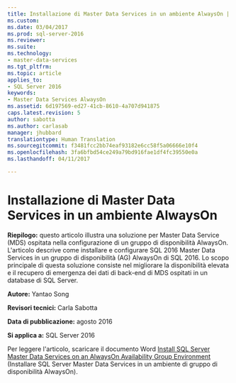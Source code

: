 ```yaml
---
title: Installazione di Master Data Services in un ambiente AlwaysOn | Microsoft Docs
ms.custom: 
ms.date: 03/04/2017
ms.prod: sql-server-2016
ms.reviewer: 
ms.suite: 
ms.technology:
- master-data-services
ms.tgt_pltfrm: 
ms.topic: article
applies_to:
- SQL Server 2016
keywords:
- Master Data Services AlwaysOn
ms.assetid: 6d197569-ed27-41cb-8610-4a707d941875
caps.latest.revision: 5
author: sabotta
ms.author: carlasab
manager: jhubbard
translationtype: Human Translation
ms.sourcegitcommit: f3481fcc2bb74eaf93182e6cc58f5a06666e10f4
ms.openlocfilehash: 3fa6bfbd54ce249a79bd916fae1df4fc39550e0a
ms.lasthandoff: 04/11/2017

---
```

# <a name="installing-master-data-services-in-an-alwayson-environment"></a>Installazione di Master Data Services in un ambiente AlwaysOn
**Riepilogo:** questo articolo illustra una soluzione per Master Data Service (MDS) ospitata nella configurazione di un gruppo di disponibilità AlwaysOn. L'articolo descrive come installare e configurare SQL 2016 Master Data Services in un gruppo di disponibilità (AG) AlwaysOn di SQL 2016. Lo scopo principale di questa soluzione consiste nel migliorare la disponibilità elevata e il recupero di emergenza dei dati di back-end di MDS ospitati in un database di SQL Server.    
  
**Autore:** Yantao Song  
  
**Revisori tecnici:** Carla Sabotta  
  
**Data di pubblicazione:** agosto 2016  
  
**Si applica a:** SQL Server 2016  
  
Per leggere l'articolo, scaricare il documento Word [Install SQL Server Master Data Services on an AlwaysOn Availability Group Environment](http://download.microsoft.com/download/D/A/3/DA37CE24-AF86-49C6-A9C9-6428B0795F42/Install%20SQL%20Server%20Master%20Data%20Service%20on%20an%20AlwaysOn%20Availability%20Group%20environment.docx) (Installare SQL Server Master Data Services in un ambiente di gruppo di disponibilità AlwaysOn).   
